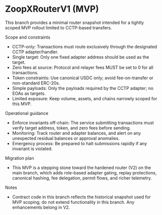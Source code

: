 # ZoopXRouterV1 (MVP)

This branch provides a minimal router snapshot intended for a tightly scoped MVP rollout limited to CCTP-based transfers.

Scope and constraints
- CCTP-only: Transactions must route exclusively through the designated CCTP adapter/handler.
- Single target: Only one fixed adapter address should be used as the target.
- Zero fees at source: Protocol and relayer fees MUST be set to 0 for all transactions.
- Token constraints: Use canonical USDC only; avoid fee-on-transfer or non-standard ERC-20s.
- Simple payloads: Only the payloads required by the CCTP adapter; no EOAs as targets.
- Limited exposure: Keep volume, assets, and chains narrowly scoped for this MVP.

Operational guidance
- Enforce invariants off-chain: The service submitting transactions must verify target address, token, and zero fees before sending.
- Monitoring: Track router and adapter balances, and alert on any unexpected residual balances or approval anomalies.
- Emergency process: Be prepared to halt submissions rapidly if any invariant is violated.

Migration plan
- This MVP is a stepping stone toward the hardened router (V2) on the main branch, which adds role-based adapter gating, replay protections, canonical hashing, fee delegation, permit flows, and richer telemetry.

Notes
- Contract code in this branch reflects the historical snapshot used for MVP scoping; do not extend functionality in this branch. Any enhancements belong in V2.
